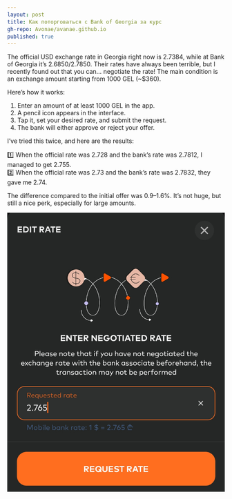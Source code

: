 ```yaml
---
layout: post
title: Как поторговаться с Bank of Georgia за курс
gh-repo: Avonae/avanae.github.io
published: true
---
```


The official USD exchange rate in Georgia right now is 2.7384, while at Bank of Georgia it’s 2.6850/2.7850. Their rates have always been terrible, but I recently found out that you can… negotiate the rate! The main condition is an exchange amount starting from 1000 GEL (~$360).

Here’s how it works:

1. Enter an amount of at least 1000 GEL in the app.  
2. A pencil icon appears in the interface.  
3. Tap it, set your desired rate, and submit the request.  
4. The bank will either approve or reject your offer.

I’ve tried this twice, and here are the results:

1️⃣ When the official rate was 2.728 and the bank’s rate was 2.7812, I managed to get 2.755.  
2️⃣ When the official rate was 2.73 and the bank’s rate was 2.7832, they gave me 2.74.  

The difference compared to the initial offer was 0.9–1.6%. It’s not huge, but still a nice perk, especially for large amounts.

![Here’s how you can negotiate with the bank directly in the app](/assets/img/bank-of-georgia.png)